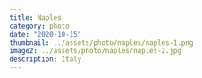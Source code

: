```yaml
---
title: Naples
category: photo
date: "2020-10-15"
thumbnail: ../assets/photo/naples/naples-1.png
image2: ../assets/photo/naples/naples-2.jpg
description: Italy
---
```

